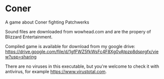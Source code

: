 # Coner

A game about Coner fighting Patchwerks

Sound files are downloaded from wowhead.com and are the propery of Blizzard Entertainment.

Compiled game is available for download from my google drive:
https://drive.google.com/file/d/1gfFWZ5fkWsFc4F8Xg0vAtpzp8dsprgfx/view?usp=sharing

There are no viruses in this executable, but you're welcome to check it with antivirus,
for example https://www.virustotal.com.

